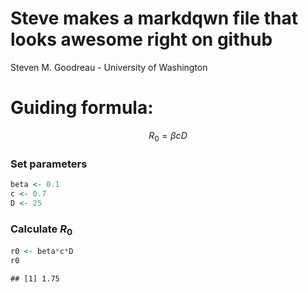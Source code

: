 # Steve makes a markdqwn file that looks awesome right on github
Steven M. Goodreau - University of Washington  



# Guiding formula:

$$R_0 = \beta cD$$

### Set parameters

```r
beta <- 0.1
c <- 0.7
D <- 25
```

### Calculate $R_0$

```r
r0 <- beta*c*D
r0
```

```
## [1] 1.75
```
